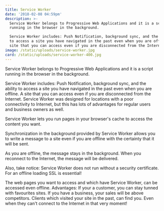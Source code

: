 ```yaml
---
title: Service Worker
date: '2018-02-08 04:59pm'
description: >-
  Service Worker belongs to Progressive Web Applications and it is a script
  running in the browser in the background. 

  Service Worker includes: Push Notification, background sync, and the ability
  to access a site you have navigated in the past even when you are offline. A
  site that you can access even if you are disconnected from the Internet. 
image: /static/uploads/service-worker.jpg
card: /static/uploads/service-worker-400.jpg
---
```

Service Worker belongs to Progressive Web Applications and it is a script running in the browser in the background. 



Service Worker includes: Push Notification, background sync, and the ability to access a site you have navigated in the past even when you are offline. A site that you can access even if you are disconnected from the Internet.  Service Worker was designed for locations with a poor connectivity to Internet, but this has lots of advantages for regular users and business owners as well.



Service Worker lets you run pages in your browser's cache to access the content you want.



Synchronization in the background provided by Service Worker allows you to write a message to a site even if you are offline with the certainty that it will be sent. 



As you are offline, the message stays in the background. When you reconnect to the Internet, the message will be delivered.



Also, take notice: Service Worker does not run without a security certificate. For an offline loading SSL is essential!



The web pages you want to access and which have Service Worker, can be accessed even offline. Advantages: If your a customer, you can stay tunned with favourites sites. If you have a business, your sales will be above competitors. Clients which visited your site in the past, can find you. Even when they can't connect to the Internet in that very moment!
